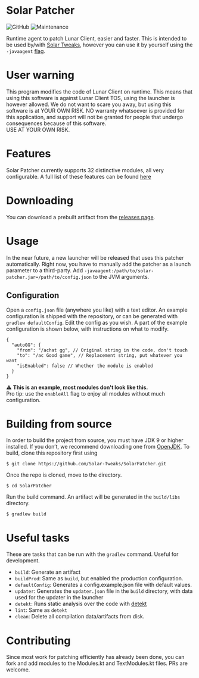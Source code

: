 # Solar Patcher
![GitHub](https://img.shields.io/github/license/Solar-Tweaks/SolarPatcher?style=for-the-badge)
![Maintenance](https://img.shields.io/maintenance/yes/2022?style=for-the-badge)

Runtime agent to patch Lunar Client, easier and faster.
This is intended to be used by/with [Solar Tweaks](https://github.com/Solar-Tweaks/),
however you can use it by yourself using the `-javaagent` [flag](https://docs.oracle.com/javase/7/docs/api/java/lang/instrument/package-summary.html).

# User warning
This program modifies the code of Lunar Client on runtime.
This means that using this software is against Lunar Client TOS, using the launcher is however allowed.
We do not want to scare you away, but using this software is at YOUR OWN RISK.
NO warranty whatsoever is provided for this application, and support will not be granted for people that undergo consequences because of this software.  
USE AT YOUR OWN RISK.

# Features
Solar Patcher currently supports 32 distinctive modules, all very configurable.
A full list of these features can be found [here](Features.md)

# Downloading
You can download a prebuilt artifact from the [releases page](https://github.com/Solar-Tweaks/SolarPatcher/releases).

# Usage
In the near future, a new launcher will be released that uses this patcher automatically. Right now, you have to manually add the patcher as a launch parameter to a third-party. Add `-javaagent:/path/to/solar-patcher.jar=/path/to/config.json` to the JVM arguments.  

## Configuration
Open a `config.json` file (anywhere you like) with a text editor. An example configuration is shipped with the repository, or can be generated with `gradlew defaultConfig`.
Edit the config as you wish. A part of the example configuration is shown below, with instructions on what to modify.
```json5
{
  "autoGG": {
    "from": "/achat gg", // Original string in the code, don't touch
    "to": "/ac Good game", // Replacement string, put whatever you want
    "isEnabled": false // Whether the module is enabled
  }
}
```
⚠️ **This is an example, most modules don't look like this.**  
Pro tip: use the `enableAll` flag to enjoy all modules without much configuration.

# Building from source
In order to build the project from source, you must have JDK 9 or higher installed.
If you don’t, we recommend downloading one from [OpenJDK](https://jdk.java.net/17/).
To build, clone this repository first using
```shell
$ git clone https://github.com/Solar-Tweaks/SolarPatcher.git
```
Once the repo is cloned, move to the directory.
```shell
$ cd SolarPatcher
```
Run the build command. An artifact will be generated in the `build/libs` directory.
```shell
$ gradlew build
```

# Useful tasks
These are tasks that can be run with the `gradlew` command. Useful for development.  
- `build`: Generate an artifact  
- `buildProd`: Same as `build`, but enabled the production configuration.  
- `defaultConfig`: Generates a config.example.json file with default values.  
- `updater`: Generates the `updater.json` file in the `build` directory, with data used for the updater in the launcher  
- `detekt`: Runs static analysis over the code with [detekt](https://github.com/detekt/detekt)  
- `lint`: Same as `detekt`  
- `clean`: Delete all compilation data/artifacts from disk.  

# Contributing
Since most work for patching efficiently has already been done,
you can fork and add modules to the Modules.kt and TextModules.kt files. PRs are welcome.
